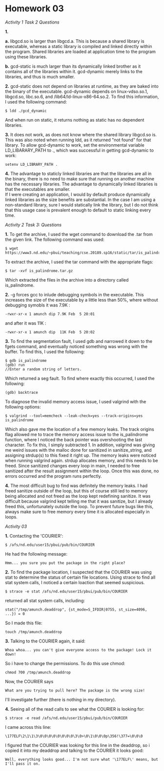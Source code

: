 Homework 03
===========
*Activity 1*
*Task 2 Questions*  

**1.** 

**a.** libgcd.so is larger than libgcd.a. This is because a shared library is executable, whereas a static library is compiled and linked directly within the program.  Shared libraries are loaded at application time to the program using these libraries.

**b.** gcd-static is much larger than its dynamically linked brother as it contains all of the libraries within it.  gcd-dynamic merely links to the libraries, and thus is much smaller.

**2.** gcd-static does not depend on libraries at runtime, as they are baked into the binary of the executable.  gcd-dynamic depends on linux-vdso.so.1, libgcd.so, libc.so.6, and /lib64/ld-linux-x86-64.so.2.  To find this information, I used the following command:
	
	$ ldd ./gcd_dynamic

And when run on static, it returns nothing as static has no dependent libraries.

**3.** It does not work, as does not know where the shared library libgcd.so is.  This was also noted when running ldd, as it returned "not found" for that library.  To allow gcd-dynamic to work, set the environmental variable LD_LIBARARY_PATH to ., which was successful in getting gcd-dynamic to work:

	setenv LD_LIBRARY_PATH .

**4.** The advantage to staticly linked libraries are that the libraries are all in the binary, there is no need to make sure that running on another machine has the necessary libraries.  The advantage to dynamically linked libraries is that the executables are smaller.  
	If I were creating an application, I would by default produce dynamically linked libraries as the size benefits are substantial.  In the case I am using a non-standard library, sure I would statically link the library, but I do not think that this usage case is prevalent enough to default to static linking every time. 

*Activity 2*
*Task 3: Questions*

**1.** To get the archive, I used the wget command to download the .tar from the given link.  The following command was used:

	$ wget https://www3.nd.edu/~pbui/teaching/cse.20189.sp16/static/tar/is_palindrome.tar.gz

To extract the archive, I used the tar command with the appropriate flags:

	$ tar -xvf is_palindrome.tar.gz

Which extracted the files in the archive into a directory called is_palindrome.

**2.** -g forces gcc to inlude debugging symbols in the executable.  This increases the size of the executable by a little less than 50%, where without debugging symobls it was 7.9K :
	
	-rwxr-xr-x 1 amunch dip 7.9K Feb  5 20:01

and after it was 11K :

	-rwxr-xr-x 1 amunch dip  11K Feb  5 20:02

**3.** To find the segmentation fault, I used gdb and narrowed it down to the fgets command, and eventually noticed something was wrong with the buffer.  To find this, I used the following:

	$ gdb is_palindrome
	(gdb) run
	//Enter a random string of letters.

Which returned a seg fault.  To find where exactly this occurred, I used the following:

	(gdb) backtrace

To diagnose the invalid memory access issue, I used valgrind with the following options:

	$ valgrind --tool=memcheck --leak-check=yes --track-origins=yes is_palindrome

Which also gave me the location of a few memory leaks.  The track origins flag allowed me to trace the memory access issue to the is_palindrome function, where I noticed the back pointer was overshooting the last character.  To fix this, I simply subtracted 1.  In addition, valgrind was giving me weird issues with the malloc done for sanitized in sanitize_string, and assigning strdup(s) to this fixed it right up.
	The memory leaks were noticed when running valgrind again.  strdup allocates memory, and this needs to be freed.  Since sanitized changes every loop in main, I needed to free sanitized after the result assignment within the loop.  Once this was done, no errors occurred and the program runs perfectly.

**4.** The most difficult bug to find was definitely the memory leaks.  I had freed sanitize outside of the loop, but this of course still led to memory being allocated and not freed as the loop kept redefining sanitize.  It was difficult because valgrind kept telling me that it was sanitize, but I already freed this, unfortunately outside the loop.
	To prevent future bugs like this, always make sure to free memory every time it is allocated especially in loops.


*Activity 03*

**1.** Contacting the 'COURIER':
	
	$ /afs/nd.edu/user15/pbui/pub/bin/COURIER

He had the following message:

	Hmm... you sure you put the package in the right place?    

**2.** To find the package location, I suspected that the COURIER was using stat to determine the status of certain file locations.  Using strace to find all stat system calls, I noticed a certain loaction that seemed suspicious.

	$ strace -e stat /afs/nd.edu/user15/pbui/pub/bin/COURIER   

returned all stat system calls, including:

	stat("/tmp/amunch.deaddrop", {st_mode=S_IFDIR|0755, st_size=4096, ...}) = 0

So I made this file:

	touch /tmp/amunch.deaddrop

**3.** Talking to the COURIER again, it said:

	Whoa whoa... you can't give everyone access to the package! Lock it down!

So i have to change the permissions. To do this use chmod:

	chmod 700 /tmp/amunch.deaddrop

Now, the COURIER says 

	What are you trying to pull here? The package is the wrong size!    

I'll investigate further (there is nothing in my directory).

**4.** Seeing all of the read calls to see what the COURIER is looking for:

	$ strace -e read /afs/nd.edu/user15/pbui/pub/bin/COURIER

I came across this line:

	\177ELF\2\1\1\3\0\0\0\0\0\0\0\0\3\0>\0\1\0\0\0p\356!\377=\0\0\0

I figured that the COURIER was looking for this line in the deaddrop, so i copied it into my deaddrop and talking to the COURIER it looks good:

	Well, everything looks good... I'm not sure what '\177ELF\' means, but I'll pass it on. 


